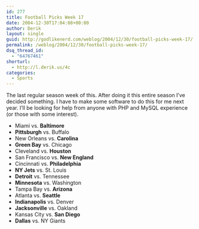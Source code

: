 ```yaml
---
id: 277
title: Football Picks Week 17
date: 2004-12-30T17:04:08+00:00
author: Derik
layout: single
guid: http://godlikenerd.com/weblog/2004/12/30/football-picks-week-17/
permalink: /weblog/2004/12/30/football-picks-week-17/
dsq_thread_id:
  - "64767461"
shorturl:
  - http://l.derik.us/4c
categories:
  - Sports
---
```

The last regular season week of this. After doing it this entire season I&#8217;ve decided something. I have to make some software to do this for me next year. I&#8217;ll be looking for help from anyone with PHP and MySQL experience (or those with some interest).

  * Miami vs. **Baltimore**
  * **Pittsburgh** vs. Buffalo
  * New Orleans vs. **Carolina**
  * **Green Bay** vs. Chicago
  * Cleveland vs. **Houston**
  * San Francisco vs. **New England**
  * Cincinnati vs. **Philadelphia**
  * **NY Jets** vs. St. Louis
  * **Detroit** vs. Tennessee
  * **Minnesota** vs. Washington
  * Tampa Bay vs. **Arizona**
  * Atlanta vs. **Seattle**
  * **Indianapolis** vs. Denver
  * **Jacksonville** vs. Oakland
  * Kansas City vs. **San Diego**
  * **Dallas** vs. NY Giants